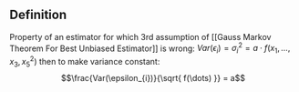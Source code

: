 
## Definition
Property of an estimator for which 3rd assumption of [[Gauss Markov Theorem For Best Unbiased Estimator]]
is wrong: 
$Var(\epsilon_{i})= \sigma_{i}^{2} = a \cdot f(x_{1},\dots,x_{3},x_{5}^{2})$
then to make variance constant:
$$\frac{Var(\epsilon_{i})}{\sqrt{ f(\dots) }} = a$$


